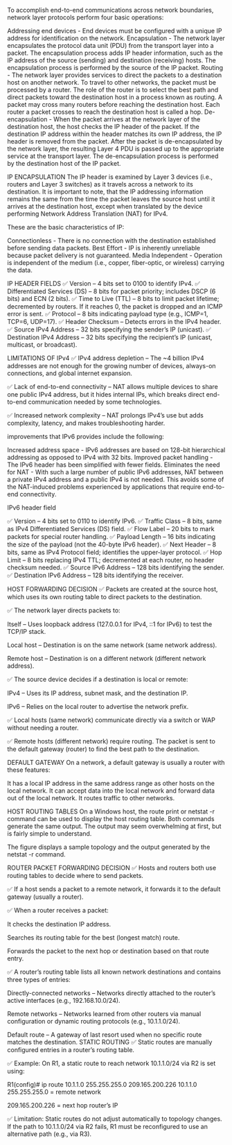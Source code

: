 To accomplish end-to-end communications across network boundaries, network layer protocols perform four basic operations:

Addressing end devices - End devices must be configured with a unique IP address for identification on the network.
Encapsulation - The network layer encapsulates the protocol data unit (PDU) from the transport layer into a packet. The encapsulation process adds IP header information, such as the IP address of the source (sending) and destination (receiving) hosts. The encapsulation process is performed by the source of the IP packet.
Routing - The network layer provides services to direct the packets to a destination host on another network. To travel to other networks, the packet must be processed by a router. The role of the router is to select the best path and direct packets toward the destination host in a process known as routing. A packet may cross many routers before reaching the destination host. Each router a packet crosses to reach the destination host is called a hop.
De-encapsulation - When the packet arrives at the network layer of the destination host, the host checks the IP header of the packet. If the destination IP address within the header matches its own IP address, the IP header is removed from the packet. After the packet is de-encapsulated by the network layer, the resulting Layer 4 PDU is passed up to the appropriate service at the transport layer. The de-encapsulation process is performed by the destination host of the IP packet.



IP ENCAPSULATION
The IP header is examined by Layer 3 devices (i.e., routers and Layer 3 switches) as it travels across a network to its destination. It is important to note, that the IP addressing information remains the same from the time the packet leaves the source host until it arrives at the destination host, except when translated by the device performing Network Address Translation (NAT) for IPv4.

These are the basic characteristics of IP:

Connectionless - There is no connection with the destination established before sending data packets.
Best Effort - IP is inherently unreliable because packet delivery is not guaranteed.
Media Independent - Operation is independent of the medium (i.e., copper, fiber-optic, or wireless) carrying the data.

IP HEADER FIELDS
✅ Version – 4 bits set to 0100 to identify IPv4.
✅ Differentiated Services (DS) – 8 bits for packet priority; includes DSCP (6 bits) and ECN (2 bits).
✅ Time to Live (TTL) – 8 bits to limit packet lifetime; decremented by routers. If it reaches 0, the packet is dropped and an ICMP error is sent.
✅ Protocol – 8 bits indicating payload type (e.g., ICMP=1, TCP=6, UDP=17).
✅ Header Checksum – Detects errors in the IPv4 header.
✅ Source IPv4 Address – 32 bits specifying the sender’s IP (unicast).
✅ Destination IPv4 Address – 32 bits specifying the recipient’s IP (unicast, multicast, or broadcast).

LIMITATIONS OF IPv4
✅ IPv4 address depletion – The ~4 billion IPv4 addresses are not enough for the growing number of devices, always-on connections, and global internet expansion.

✅ Lack of end-to-end connectivity – NAT allows multiple devices to share one public IPv4 address, but it hides internal IPs, which breaks direct end-to-end communication needed by some technologies.

✅ Increased network complexity – NAT prolongs IPv4’s use but adds complexity, latency, and makes troubleshooting harder.


improvements that IPv6 provides include the following:

Increased address space - IPv6 addresses are based on 128-bit hierarchical addressing as opposed to IPv4 with 32 bits.
Improved packet handling - The IPv6 header has been simplified with fewer fields.
Eliminates the need for NAT - With such a large number of public IPv6 addresses, NAT between a private IPv4 address and a public IPv4 is not needed. This avoids some of the NAT-induced problems experienced by applications that require end-to-end connectivity.

IPv6 header field

✅ Version – 4 bits set to 0110 to identify IPv6.
✅ Traffic Class – 8 bits, same as IPv4 Differentiated Services (DS) field.
✅ Flow Label – 20 bits to mark packets for special router handling.
✅ Payload Length – 16 bits indicating the size of the payload (not the 40-byte IPv6 header).
✅ Next Header – 8 bits, same as IPv4 Protocol field; identifies the upper-layer protocol.
✅ Hop Limit – 8 bits replacing IPv4 TTL; decremented at each router, no header checksum needed.
✅ Source IPv6 Address – 128 bits identifying the sender.
✅ Destination IPv6 Address – 128 bits identifying the receiver.

HOST FORWARDING DECISION
✅ Packets are created at the source host, which uses its own routing table to direct packets to the destination.

✅ The network layer directs packets to:

Itself – Uses loopback address (127.0.0.1 for IPv4, ::1 for IPv6) to test the TCP/IP stack.

Local host – Destination is on the same network (same network address).

Remote host – Destination is on a different network (different network address).

✅ The source device decides if a destination is local or remote:

IPv4 – Uses its IP address, subnet mask, and the destination IP.

IPv6 – Relies on the local router to advertise the network prefix.

✅ Local hosts (same network) communicate directly via a switch or WAP without needing a router.

✅ Remote hosts (different network) require routing. The packet is sent to the default gateway (router) to find the best path to the destination.

DEFAULT GATEWAY
On a network, a default gateway is usually a router with these features:

It has a local IP address in the same address range as other hosts on the local network.
It can accept data into the local network and forward data out of the local network.
It routes traffic to other networks.


HOST ROUTING TABLES
On a Windows host, the route print or netstat -r command can be used to display the host routing table. Both commands generate the same output. The output may seem overwhelming at first, but is fairly simple to understand.

The figure displays a sample topology and the output generated by the netstat -r command.


ROUTER PACKET FORWARDING DECISION
✅ Hosts and routers both use routing tables to decide where to send packets.

✅ If a host sends a packet to a remote network, it forwards it to the default gateway (usually a router).

✅ When a router receives a packet:

It checks the destination IP address.

Searches its routing table for the best (longest match) route.

Forwards the packet to the next hop or destination based on that route entry.


✅ A router’s routing table lists all known network destinations and contains three types of entries:

Directly-connected networks – Networks directly attached to the router’s active interfaces (e.g., 192.168.10.0/24).

Remote networks – Networks learned from other routers via manual configuration or dynamic routing protocols (e.g., 10.1.1.0/24).

Default route – A gateway of last resort used when no specific route matches the destination.
STATIC ROUTING
✅ Static routes are manually configured entries in a router’s routing table.

✅ Example: On R1, a static route to reach network 10.1.1.0/24 via R2 is set using:




R1(config)# ip route 10.1.1.0 255.255.255.0 209.165.200.226
10.1.1.0 255.255.255.0 = remote network

209.165.200.226 = next hop router’s IP

✅ Limitation: Static routes do not adjust automatically to topology changes. If the path to 10.1.1.0/24 via R2 fails, R1 must be reconfigured to use an alternative path (e.g., via R3).